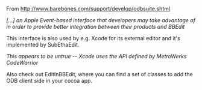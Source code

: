 From http://www.barebones.com/support/develop/odbsuite.shtml

*[...] an Apple Event-based interface that developers may take advantage of in order to provide better integration between their products and BBEdit*

This interface is also used by e.g. Xcode for its external editor and it's implemented by SubEthaEdit.

*This appears to be untrue -- Xcode uses the API defined by MetroWerks CodeWarrior*

Also check out EditInBBEdit, where you can find a set of classes to add the ODB client side in your cocoa app.

